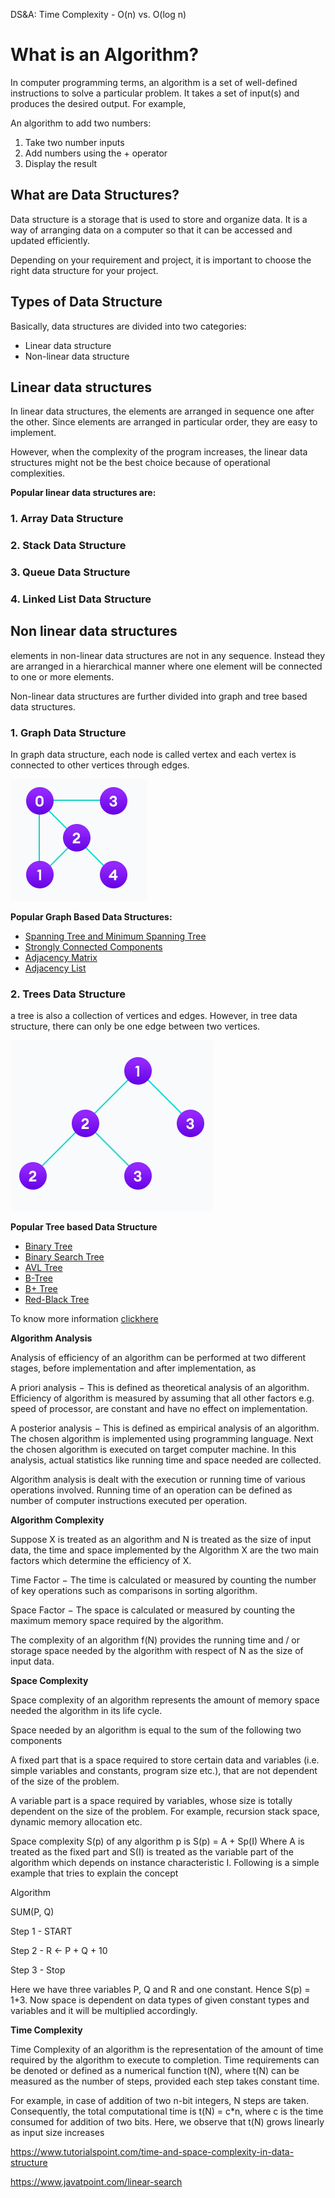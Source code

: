 DS&A: Time Complexity - O(n) vs. O(log n)

# What is an Algorithm?

In computer programming terms, an algorithm is a set of well-defined instructions to solve a particular problem. It takes a set of input(s) and produces the desired output. For example,

An algorithm to add two numbers:

1.  Take two number inputs
2.  Add numbers using the + operator
3.  Display the result

## What are Data Structures?

Data structure is a storage that is used to store and organize data. It is a way of arranging data on a computer so that it can be accessed and updated efficiently.

Depending on your requirement and project, it is important to choose the right data structure for your project.

## Types of Data Structure

Basically, data structures are divided into two categories:

-   Linear data structure
-   Non-linear data structure

## Linear data structures

In linear data structures, the elements are arranged in sequence one after the other. Since elements are arranged in particular order, they are easy to implement.

However, when the complexity of the program increases, the linear data structures might not be the best choice because of operational complexities.

**Popular linear data structures are:**

### 1. Array Data Structure

### 2. Stack Data Structure

### 3. Queue Data Structure

### 4. Linked List Data Structure

## Non linear data structures

elements in non-linear data structures are not in any sequence. Instead they are arranged in a hierarchical manner where one element will be connected to one or more elements.

Non-linear data structures are further divided into graph and tree based data structures.

### 1. Graph Data Structure

In graph data structure, each node is called vertex and each vertex is connected to other vertices through edges.

![](media/686ce951d6afa49e2741344a7ae5cfcf.png)

**Popular Graph Based Data Structures:**

-   [Spanning Tree and Minimum Spanning Tree](https://www.programiz.com/dsa/spanning-tree-and-minimum-spanning-tree)
-   [Strongly Connected Components](https://www.programiz.com/dsa/strongly-connected-components)
-   [Adjacency Matrix](https://www.programiz.com/dsa/graph-adjacency-matrix)
-   [Adjacency List](https://www.programiz.com/dsa/graph-adjacency-list)

### 2. Trees Data Structure

a tree is also a collection of vertices and edges. However, in tree data structure, there can only be one edge between two vertices.

![](media/f2403c3493eac07c8d2ba8e3d00c112f.png)

**Popular Tree based Data Structure**

-   [Binary Tree](https://www.programiz.com/dsa/binary-tree)
-   [Binary Search Tree](https://www.programiz.com/dsa/binary-search-tree)
-   [AVL Tree](https://www.programiz.com/dsa/avl-tree)
-   [B-Tree](https://www.programiz.com/dsa/b-tree)
-   [B+ Tree](https://www.programiz.com/dsa/b-plus-tree)
-   [Red-Black Tree](https://www.programiz.com/dsa/red-black-tree)

To know more information [clickhere](https://www.programiz.com/dsa/data-structure-types)

**Algorithm Analysis**

Analysis of efficiency of an algorithm can be performed at two different stages, before implementation and after implementation, as

A priori analysis − This is defined as theoretical analysis of an algorithm. Efficiency of algorithm is measured by assuming that all other factors e.g. speed of processor, are constant and have no effect on implementation.

A posterior analysis − This is defined as empirical analysis of an algorithm. The chosen algorithm is implemented using programming language. Next the chosen algorithm is executed on target computer machine. In this analysis, actual statistics like running time and space needed are collected.

Algorithm analysis is dealt with the execution or running time of various operations involved. Running time of an operation can be defined as number of computer instructions executed per operation.

**Algorithm Complexity**

Suppose X is treated as an algorithm and N is treated as the size of input data, the time and space implemented by the Algorithm X are the two main factors which determine the efficiency of X.

Time Factor − The time is calculated or measured by counting the number of key operations such as comparisons in sorting algorithm.

Space Factor − The space is calculated or measured by counting the maximum memory space required by the algorithm.

The complexity of an algorithm f(N) provides the running time and / or storage space needed by the algorithm with respect of N as the size of input data.

**Space Complexity**

Space complexity of an algorithm represents the amount of memory space needed the algorithm in its life cycle.

Space needed by an algorithm is equal to the sum of the following two components

A fixed part that is a space required to store certain data and variables (i.e. simple variables and constants, program size etc.), that are not dependent of the size of the problem.

A variable part is a space required by variables, whose size is totally dependent on the size of the problem. For example, recursion stack space, dynamic memory allocation etc.

Space complexity S(p) of any algorithm p is S(p) = A + Sp(I) Where A is treated as the fixed part and S(I) is treated as the variable part of the algorithm which depends on instance characteristic I. Following is a simple example that tries to explain the concept

Algorithm

SUM(P, Q)

Step 1 - START

Step 2 - R ← P + Q + 10

Step 3 - Stop

Here we have three variables P, Q and R and one constant. Hence S(p) = 1+3. Now space is dependent on data types of given constant types and variables and it will be multiplied accordingly.

**Time Complexity**

Time Complexity of an algorithm is the representation of the amount of time required by the algorithm to execute to completion. Time requirements can be denoted or defined as a numerical function t(N), where t(N) can be measured as the number of steps, provided each step takes constant time.

For example, in case of addition of two n-bit integers, N steps are taken. Consequently, the total computational time is t(N) = c\*n, where c is the time consumed for addition of two bits. Here, we observe that t(N) grows linearly as input size increases

https://www.tutorialspoint.com/time-and-space-complexity-in-data-structure

https://www.javatpoint.com/linear-search
